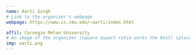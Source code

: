 ```yaml
---
name: Aarti Singh
# Link to the organizer's webpage
webpage: https://www.cs.cmu.edu/~aarti/index.html

affil: Carnegie Melon University
# An image of the organizer (square aspect ratio works the best) (place in the `assets/img/organizers` directory)
img: aarti.png
---
```


